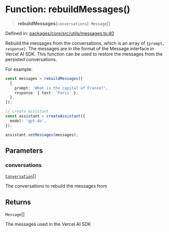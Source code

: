 # Function: rebuildMessages()

> **rebuildMessages**(`conversations`): `Message`[]

Defined in: [packages/core/src/utils/messages.ts:40](https://github.com/GeoDaCenter/openassistant/blob/bc4037be52d89829440fcc4aaa1010be73719d16/packages/core/src/utils/messages.ts#L40)

Rebuild the messages from the conversations, which is an array of `{prompt, response}`.
The messages are in the format of the Message interface in Vercel AI SDK.
This function can be used to restore the messages from the persisted conversations.

For example:
```ts
const messages = rebuildMessages([
  {
    prompt: 'What is the capital of France?',
    response: { text: 'Paris' },
  },
]);

// create assistant
const assistant = createAssistant({
  model: 'gpt-4o',
});

assistant.setMessages(messages);
```

## Parameters

### conversations

[`Conversation`](../type-aliases/Conversation.md)[]

The conversations to rebuild the messages from

## Returns

`Message`[]

The messages used in the Vercel AI SDK
